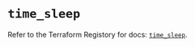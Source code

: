 # `time_sleep`

Refer to the Terraform Registory for docs: [`time_sleep`](https://registry.terraform.io/providers/hashicorp/time/0.10.0/docs/resources/sleep).
